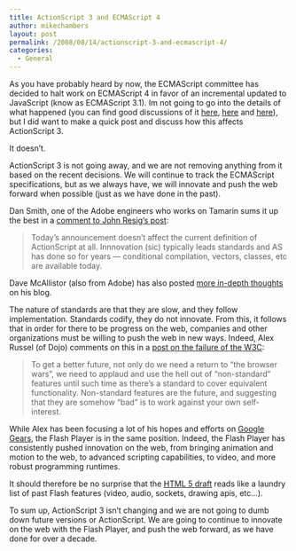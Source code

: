 ```yaml
---
title: ActionScript 3 and ECMAScript 4
author: mikechambers
layout: post
permalink: /2008/08/14/actionscript-3-and-ecmascript-4/
categories:
  - General
---
```



As you have probably heard by now, the ECMAScript committee has decided to halt work on ECMAScript 4 in favor of an incremental updated to JavaScript (know as ECMAScript 3.1). Im not going to go into the details of what happened (you can find good discussions of it [here][1], [here][2] and [here][3]), but I did want to make a quick post and discuss how this affects ActionScript 3.  
<!--more-->

  
It doesn&#8217;t.

ActionScript 3 is not going away, and we are not removing anything from it based on the recent decisions. We will continue to track the ECMAScript specifications, but as we always have, we will innovate and push the web forward when possible (just as we have done in the past).

Dan Smith, one of the Adobe engineers who works on Tamarin sums it up the best in a [comment to John Resig&#8217;s post][4]:

> Today&#8217;s announcement doesn&#8217;t affect the current definition of ActionScript at all. Innnovation (sic) typically leads standards and AS has done so for years &#8212; conditional compilation, vectors, classes, etc are available today.

Dave McAllistor (also from Adobe) has also posted [more in-depth thoughts][5] on his blog.

The nature of standards are that they are slow, and they follow implementation. Standards codify, they do not innovate. From this, it follows that in order for there to be progress on the web, companies and other organizations must be willing to push the web in new ways. Indeed, Alex Russel (of Dojo) comments on this in a [post on the failure of the W3C][6]:

> To get a better future, not only do we need a return to “the browser wars”, we need to applaud and use the hell out of “non-standard” features until such time as there’s a standard to cover equivalent functionality. Non-standard features are the future, and suggesting that they are somehow “bad” is to work against your own self-interest.

While Alex has been focusing a lot of his hopes and efforts on [Google Gears][7], the Flash Player is in the same position. Indeed, the Flash Player has consistently pushed innovation on the web, from bringing animation and motion to the web, to advanced scripting capabilities, to video, and more robust programming runtimes.

It should therefore be no surprise that the [HTML 5 draft][8] reads like a laundry list of past Flash features (video, audio, sockets, drawing apis, etc&#8230;).

To sum up, ActionScript 3 isn&#8217;t changing and we are not going to dumb down future versions or ActionScript. We are going to continue to innovate on the web with the Flash Player, and push the web forward, as we have done for over a decade.

 [1]: http://ejohn.org/blog/ecmascript-harmony/
 [2]: http://www.gskinner.com/blog/archives/2008/08/javascript_stal.html
 [3]: http://whydoeseverythingsuck.com/2008/08/ru-roh-adobe-screwed-by-ecmascript.html
 [4]: http://ejohn.org/blog/ecmascript-harmony/#comment-319302
 [5]: http://blogs.adobe.com/open/2008/08/blog_entry_dated_81408_715_pm.html
 [6]: http://alex.dojotoolkit.org/2007/12/the-w3c-cannot-save-us/
 [7]: http://gears.google.com/
 [8]: http://www.w3.org/html/wg/html5/